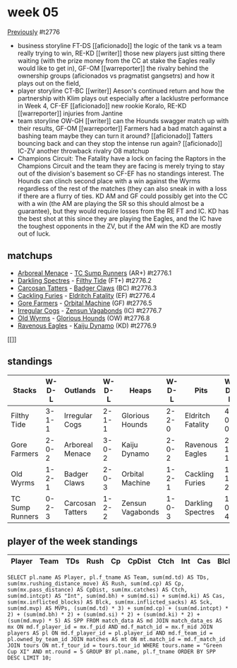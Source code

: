 # week 05

[Previously](week04) 
#t2776

* business storyline FT-DS [[aficionado]] the logic of the tank vs a team really trying to win, RE-KD [[writer]] those new players just sitting there waiting (with the prize money from the CC at stake the Eagles really would like to get in), GF-OM [[warreporter]] the rivalry behind the ownership groups (aficionados vs pragmatist gangsetrs) and how it plays out on the field,  
* player storyline CT-BC [[writer]] Aeson's continued return and how the partnership with Klim plays out especially after a lacklustre performance in Week 4, CF-EF [[aficionado]] new rookie Koralo, RE-KD [[warreporter]] injuries from Jantine
* team storyline OW-GH [[writer]] can the Hounds swagger match up with their results, GF-OM [[warreporter]] Farmers had a bad match against a bashing team maybe they can turn it around? [[aficionado]] Tatters bouncing back and can they stop the intense run again? [[aficionado]] IC-ZV another throwback rivalry O8 matchup
* Champions Circuit: The Fatality have a lock on facing the Raptors in the Champions Circuit and the team they are facing is merely trying to stay out of the division's basement so CF-EF has no standings interest. The Hounds can clinch second place with a win against the Wyrms regardless of the rest of the matches (they can also sneak in with a loss if there are a flurry of ties. KD AM and GF could possibly get into the CC with a win (the AM are playing the SR so this should almost be a guarantee), but they would require losses from the RE FT and IC. KD has the best shot at this since they are playing the Eagles, and the IC have the toughest opponents in the ZV, but if the AM win the KD are mostly out of luck.


## matchups

* [Arboreal Menace](../../teams/arborealmenace) - [TC Sump Runners](../../teams/sumprunners) (AR+) #t2776.1
* [Darkling Spectres](../../teams/darklingspectres) - [Filthy Tide](../../teams/filthytide) (FT+) #t2776.2
* [Carcosan Tatters](../../teams/carcosantatters) - [Badger Claws](../../teams/badgerclaws) (BC) #t2776.3
* [Cackling Furies](../../teams/cacklingfuries) - [Eldritch Fatality](../../teams/eldritchfatality) (EF) #t2776.4
* [Gore Farmers](../../teams/gorefarmers)  - [Orbital Machine](../../teams/orbitalmachine) (GF) #t2776.5
* [Irregular Cogs](../../teams/irregularcogs) - [Zensun Vagabonds](../../teams/zensunvagabonds) (IC) #t2776.7
* [Old Wyrms](../../teams/oldwyrms) - [Glorious Hounds](../../teams/glorioushounds) (OW) #t2776.8
* [Ravenous Eagles](../../teams/ravenouseagles) - [Kaiju Dynamo](../../teams/kaijudynamo) (KD) #t2776.9

[[]]

## standings

| Stacks | W-D-L | Outlands | W-D-L | Heaps | W-D-L | Pits | W-D-L |
|-------|-----|--|--|------|------|--|--|
| Filthy Tide | 3-1-1 | Irregular Cogs | 2-1-1 | Glorious Hounds | 2-2-0 | Eldritch Fatality | 4-0-0 |
| Gore Farmers | 2-0-2 | Arboreal Menace | 3-0-2 | Kaiju Dynamo | 2-0-2 | Ravenous Eagles | 2-1-1 |
| Old Wyrms | 1-2-1 | Badger Claws | 2-0-3 | Orbital Machine | 1-2-1 | Cackling Furies | 1-1-2 |
| TC Sump Runners | 0-2-3 | Carcosan Tatters | 1-2-2 | Zensun Vagabonds | 1-0-3 | Darkling Spectres | 1-0-4 |


## player of the week standings

| Player    | Team              | TDs  | Rush | Cp   | CpDist | Ctch | Int  | Cas  | Blck | Sck  | MVP  | SPP  |
|-----------|-------------------|------|------|------|--------|------|------|------|------|------|------|------|



```
SELECT pl.name AS Player, pl.f_tname AS Team, sum(md.td) AS TDs, sum(mx.rushing_distance_move) AS Rush, sum(md.cp) AS Cp,	sum(mx.pass_distance) AS CpDist, sum(mx.catches) AS Ctch, sum(md.intcpt) AS "Int", sum(md.bh) + sum(md.si) + sum(md.ki) AS Cas, sum(mx.inflicted_blocks) AS Blck, sum(mx.inflicted_sacks) AS Sck, sum(md.mvp) AS MVPs, (sum(md.td) * 3) + sum(md.cp) + (sum(md.intcpt) * 2) + (sum(md.bh) * 2) + (sum(md.si) * 2) + (sum(md.ki) * 2) + (sum(md.mvp) * 5) AS SPP FROM match_data AS md JOIN match_data_es AS mx ON md.f_player_id = mx.f_pid AND md.f_match_id = mx.f_mid JOIN players AS pl ON md.f_player_id = pl.player_id AND md.f_team_id = pl.owned_by_team_id JOIN matches AS mt ON mt.match_id = md.f_match_id JOIN tours ON mt.f_tour_id = tours.tour_id WHERE tours.name = "Green Cup XI" AND mt.round = 5 GROUP BY pl.name, pl.f_tname ORDER BY SPP DESC LIMIT 10;
```
